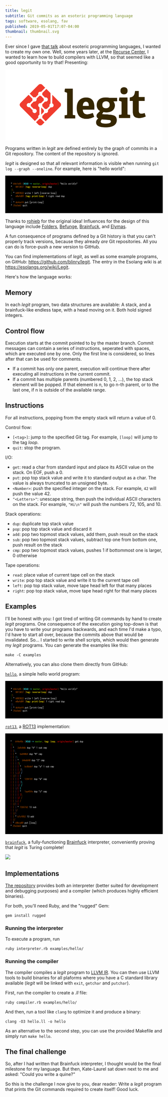 ```yaml
---
title: legit
subtitle: Git commits as an esoteric programming language
tags: software, esolang, fav
published: 2019-05-01T17:07-04:00
thumbnail: thumbnail.svg
---
```


Ever since I gave [that talk](/esolangs/) about esoteric programming languages, I wanted to create my own one. Well, some years later, at the [Recurse Center](/rc-month-1/), I wanted to learn how to build compilers with LLVM, so that seemed like a good opportunity to try that! Presenting:

![](legit.svg)

Programs written in *legit* are defined entirely by the graph of commits in a Git repository. The content of the repository is ignored.

*legit* is designed so that all relevant information is visible when running `git log --graph --oneline`. For example, here is "hello world":

![](hello.png)

Thanks to [rohieb](http://rohieb.name) for the original idea! Influences for the design of this language include [Folders](https://esolangs.org/wiki/Folders), [Befunge](https://esolangs.org/wiki/Befunge), [Brainfuck](https://esolangs.org/wiki/Brainfuck), and [Elymas](https://github.com/Drahflow/Elymas).

A fun consequence of programs defined by a Git history is that you can't properly track versions, because they already *are* Git repositories. All you can do is force-push a new version to GitHub.

You can find implementations of *legit*, as well as some example programs, on GitHub: <https://github.com/blinry/legit>. The entry in the Esolang wiki is at <https://esolangs.org/wiki/Legit>.

Here's how the language works:

## Memory

In each *legit* program, two data structures are available: A stack, and a brainfuck-like endless tape, with a head moving on it. Both hold signed integers.

## Control flow

Execution starts at the commit pointed to by the master branch. Commit messages can contain a series of instructions, seperated with spaces, which are executed one by one. Only the first line is considered, so lines after that can be used for comments.

- If a commit has only one parent, execution will continue there after executing all instructions in the current commit.
- If a commit has multiple parents (numbered 0, 1, 2, ...), the top stack element will be popped. If that element is n, to go n-th parent, or to the last one, if n is outside of the available range.

## Instructions

For all instructions, popping from the empty stack will return a value of 0.

Control flow:

- `[<tag>]`: jump to the specified Git tag. For example, `[loop]` will jump to the tag *loop*.
- `quit`: stop the program.

I/O:

- `get`: read a char from standard input and place its ASCII value on the stack. On EOF, push a 0.
- `put`: pop top stack value and write it to standard output as a char. The value is always truncated to an unsigned byte.
- `<Number>`: push the specified integer on the stack. For example, `42` will push the value 42.
- `"<Letters>"`: unescape string, then push the individual ASCII characters on the stack. For example, `"Hi\n"` will push the numbers 72, 105, and 10.

Stack operations:

- `dup`: duplicate top stack value
- `pop`: pop top stack value and discard it
- `add`: pop two topmost stack values, add them, push result on the stack
- `sub`: pop two topmost stack values, subtract top one from bottom one, push result on the stack
- `cmp`: pop two topmost stack values, pushes 1 if bottommost one is larger, 0 otherwise

Tape operations:

- `read`: place value of current tape cell on the stack
- `write`: pop top stack value and write it to the current tape cell
- `left`: pop top stack value, move tape head left for that many places
- `right`: pop top stack value, move tape head right for that many places

## Examples

I'll be honest with you: I got tired of writing Git commands by hand to create *legit* programs. One consequence of the execution going top-down is that you have to write your programs backwards, and each time I'd make a typo, I'd have to start all over, because the commits above that would be invalidated. So... I started to write shell scripts, which would then generate my *legit* programs. You can generate the examples like this:

    make -C examples

Alternatively, you can also clone them directly from GitHub:

[`hello`](https://github.com/blinry/legit-hello), a simple hello world program:

![](hello.png)

[`rot13`](https://github.com/blinry/legit-rot13), a [ROT13](https://en.wikipedia.org/wiki/ROT13) implementation:

![](rot13.png)

[`brainfuck`](https://github.com/blinry/legit-brainfuck), a fully-functioning [Brainfuck](https://en.wikipedia.org/wiki/Brainfuck) interpreter, conveniently proving that *legit* is Turing complete!

![](brainfuck.png)

## Implementations

[The repository](https://github.com/blinry/legit) provides both an interpreter (better suited for development and debugging purposes) and a compiler (which produces highly efficient binaries).

For both, you'll need Ruby, and the "rugged" Gem:

    gem install rugged

### Running the interpreter

To execute a program, run

    ruby interpreter.rb examples/hello/

### Running the compiler

The compiler compiles a *legit* program to [LLVM IR](https://llvm.org/docs/LangRef.html). You can then use LLVM tools to build binaries for all plaforms where you have a C standard library available (*legit* will be linked with `exit`, `getchar` and `putchar`).

First, run the compiler to create a *.ll* file:

    ruby compiler.rb examples/hello/

And then, run a tool like `clang` to optimize it and produce a binary:

    clang -O3 hello.ll -o hello

As an alternative to the second step, you can use the provided Makefile and simply run `make hello`.

## The final challenge

So, after I had written that Brainfuck interpreter, I thought would be the final milestone for my language. But then, Kate-Laurel sat down next to me and asked: "Could you write a quine?"

So this is the challenge I now give to you, dear reader: Write a *legit* program that prints the Git commands required to create itself! Good luck.
